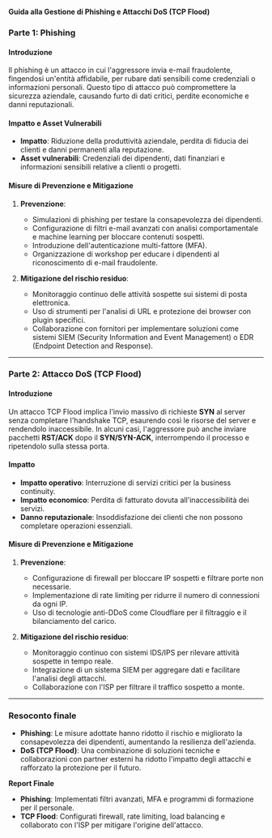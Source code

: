 **Guida alla Gestione di Phishing e Attacchi DoS (TCP Flood)**

### Parte 1: Phishing

#### Introduzione
Il phishing è un attacco in cui l'aggressore invia e-mail fraudolente, fingendosi un'entità affidabile, per rubare dati sensibili come credenziali o informazioni personali. Questo tipo di attacco può compromettere la sicurezza aziendale, causando furto di dati critici, perdite economiche e danni reputazionali.

#### Impatto e Asset Vulnerabili
- **Impatto**: Riduzione della produttività aziendale, perdita di fiducia dei clienti e danni permanenti alla reputazione.  
- **Asset vulnerabili**: Credenziali dei dipendenti, dati finanziari e informazioni sensibili relative a clienti o progetti.

#### Misure di Prevenzione e Mitigazione
1. **Prevenzione**:
   - Simulazioni di phishing per testare la consapevolezza dei dipendenti.
   - Configurazione di filtri e-mail avanzati con analisi comportamentale e machine learning per bloccare contenuti sospetti.
   - Introduzione dell'autenticazione multi-fattore (MFA).
   - Organizzazione di workshop per educare i dipendenti al riconoscimento di e-mail fraudolente.

2. **Mitigazione del rischio residuo**:
   - Monitoraggio continuo delle attività sospette sui sistemi di posta elettronica.
   - Uso di strumenti per l'analisi di URL e protezione dei browser con plugin specifici.
   - Collaborazione con fornitori per implementare soluzioni come sistemi SIEM (Security Information and Event Management) o EDR (Endpoint Detection and Response).

---

### Parte 2: Attacco DoS (TCP Flood)

#### Introduzione
Un attacco TCP Flood implica l'invio massivo di richieste **SYN** al server senza completare l'handshake TCP, esaurendo così le risorse del server e rendendolo inaccessibile. In alcuni casi, l'aggressore può anche inviare pacchetti **RST/ACK** dopo il **SYN/SYN-ACK**, interrompendo il processo e ripetendolo sulla stessa porta.

#### Impatto
- **Impatto operativo**: Interruzione di servizi critici per la business continuity.
- **Impatto economico**: Perdita di fatturato dovuta all'inaccessibilità dei servizi.
- **Danno reputazionale**: Insoddisfazione dei clienti che non possono completare operazioni essenziali.

#### Misure di Prevenzione e Mitigazione
1. **Prevenzione**:
   - Configurazione di firewall per bloccare IP sospetti e filtrare porte non necessarie.
   - Implementazione di rate limiting per ridurre il numero di connessioni da ogni IP.
   - Uso di tecnologie anti-DDoS come Cloudflare per il filtraggio e il bilanciamento del carico.

2. **Mitigazione del rischio residuo**:
   - Monitoraggio continuo con sistemi IDS/IPS per rilevare attività sospette in tempo reale.
   - Integrazione di un sistema SIEM per aggregare dati e facilitare l'analisi degli attacchi.
   - Collaborazione con l'ISP per filtrare il traffico sospetto a monte.

---

### Resoconto finale

- **Phishing**: Le misure adottate hanno ridotto il rischio e migliorato la consapevolezza dei dipendenti, aumentando la resilienza dell'azienda.  
- **DoS (TCP Flood)**: Una combinazione di soluzioni tecniche e collaborazioni con partner esterni ha ridotto l'impatto degli attacchi e rafforzato la protezione per il futuro.

**Report Finale**
- **Phishing**: Implementati filtri avanzati, MFA e programmi di formazione per il personale.  
- **TCP Flood**: Configurati firewall, rate limiting, load balancing e collaborato con l'ISP per mitigare l'origine dell'attacco.
